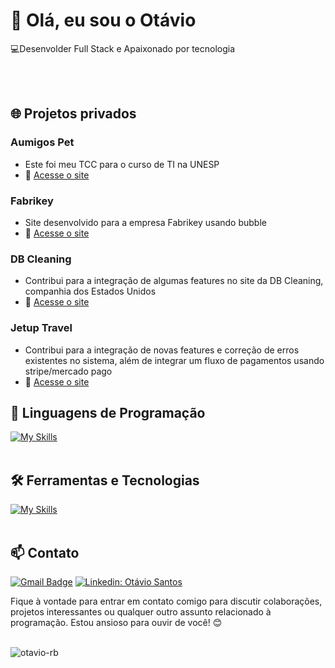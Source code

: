 <h1>👋 Olá, eu sou o Otávio</h1>

<p>
  💻Desenvolder Full Stack e Apaixonado por tecnologia
</p><br><br>

## 🌐 Projetos privados

### Aumigos Pet
- Este foi meu TCC para o curso de TI na UNESP
- 🔗 [Acesse o site](https://aumigos-pet.vercel.app/pages/landing-page)

### Fabrikey
- Site desenvolvido para a empresa Fabrikey usando bubble
- 🔗 [Acesse o site](https://fabrikey.com.br/)

### DB Cleaning 
- Contribui para a integração de algumas features no site da DB Cleaning, companhia dos Estados Unidos
- 🔗 [Acesse o site](https://www.mydbcleaning.com/)

### Jetup Travel
- Contribui para a integração de novas features e correção de erros existentes no sistema, além de integrar um fluxo de pagamentos usando stripe/mercado pago
- 🔗 [Acesse o site](https://jetup.travel/)

## 🚀 Linguagens de Programação
[![My Skills](https://skillicons.dev/icons?i=typescript,javascript,cpp,python)](https://skillicons.dev)<br><br>

## 🛠️ Ferramentas e Tecnologias
[![My Skills](https://skillicons.dev/icons?i=react,nodejs,tailwind,express,nextjs,postman,git,threejs)](https://skillicons.dev)<br><br>

## 📫 Contato

[![Gmail Badge](https://img.shields.io/badge/-otavio9797@outlook.com-006bed?style=flat-square&logo=Gmail&logoColor=white&link=mailto:{otavio9797@outlook.com})](mailto:{otavio9797@outlook.com})
[![Linkedin: Otávio Santos](https://img.shields.io/badge/-otaviosantos-blue?style=flat-square&logo=Linkedin&logoColor=white&link=[https://www.linkedin.com/in/ot%C3%A1vio-santos-3b577b252/])](https://www.linkedin.com/in/ot%C3%A1vio-santos-3b577b252/)

Fique à vontade para entrar em contato comigo para discutir colaborações, projetos interessantes ou qualquer outro assunto relacionado à programação. Estou ansioso para ouvir de você! 😊 <br><br>

<p><img align="center" src="https://github-readme-stats.vercel.app/api/top-langs?username=otavio-rb&show_icons=true&locale=en&layout=compact" alt="otavio-rb" /></p>
